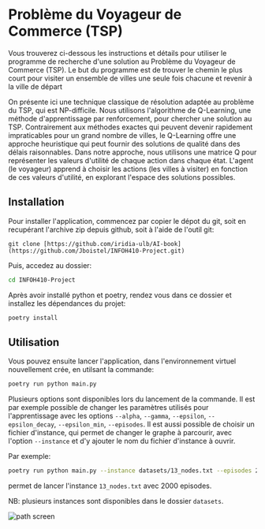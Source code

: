 # Problème du Voyageur de Commerce (TSP)

Vous trouverez ci-dessous les instructions et détails pour utiliser le programme de recherche d'une solution au Problème du Voyageur de Commerce (TSP).
Le but du programme est de trouver le chemin le plus court pour visiter un ensemble de villes une seule fois chacune et revenir à la ville de départ

On présente ici une technique classique de résolution adaptée au problème du TSP, qui est NP-difficile. Nous utilisons l'algorithme de Q-Learning, une méthode d'apprentissage par renforcement, pour chercher une solution au TSP.
Contrairement aux méthodes exactes qui peuvent devenir rapidement impraticables pour un grand nombre de villes, le Q-Learning offre une approche heuristique qui peut fournir des solutions de qualité dans des délais raisonnables.
Dans notre approche, nous utilisons une matrice Q pour représenter les valeurs d'utilité de chaque action dans chaque état. L'agent (le voyageur) apprend à choisir les actions (les villes à visiter) en fonction de ces valeurs d'utilité, en explorant l'espace des solutions possibles.

## Installation

Pour installer l'application, commencez par copier le dépot du git,
soit en recupérant l'archive zip depuis github, soit à l'aide de l'outil git:
```
git clone [https://github.com/iridia-ulb/AI-book](https://github.com/Jboistel/INFOH410-Project.git)
```

Puis, accedez au dossier:

```bash
cd INFOH410-Project
```

Après avoir installé python et poetry, rendez vous dans ce dossier et installez les
dépendances du projet:

```bash
poetry install
```

## Utilisation

Vous pouvez ensuite lancer l'application, dans l'environnement virtuel
nouvellement crée, en utilsant la commande:

```bash
poetry run python main.py
```

Plusieurs options sont disponibles lors du lancement de la commande.
Il est par exemple possible de changer les paramètres utilisés pour l'apprentissage avec les options
`--alpha`, `--gamma`, `--epsilon`, `--epsilon_decay`, `--epsilon_min`, `--episodes`.
Il est aussi possible de choisir un fichier d'instance, qui permet de changer 
le graphe à parcourir, avec l'option `--instance` et d'y ajouter le nom du
fichier d'instance à ouvrir.

Par exemple:
```bash
poetry run python main.py --instance datasets/13_nodes.txt --episodes 2000
```
permet de lancer l'instance `13_nodes.txt` avec 2000 episodes.

NB: plusieurs instances sont disponibles dans le dossier `datasets`.


![path screen](../assets/img/shortest.png)

[ia-gh]: https://github.com/iridia-ulb/AI-book
